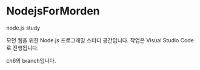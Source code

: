 # NodejsForMorden
node.js study

모던 웹을 위한 Node.js 프로그래밍 스터디 공간입니다.
작업은 Visual Studio Code로 진행됩니다.

ch6의 branch입니다.